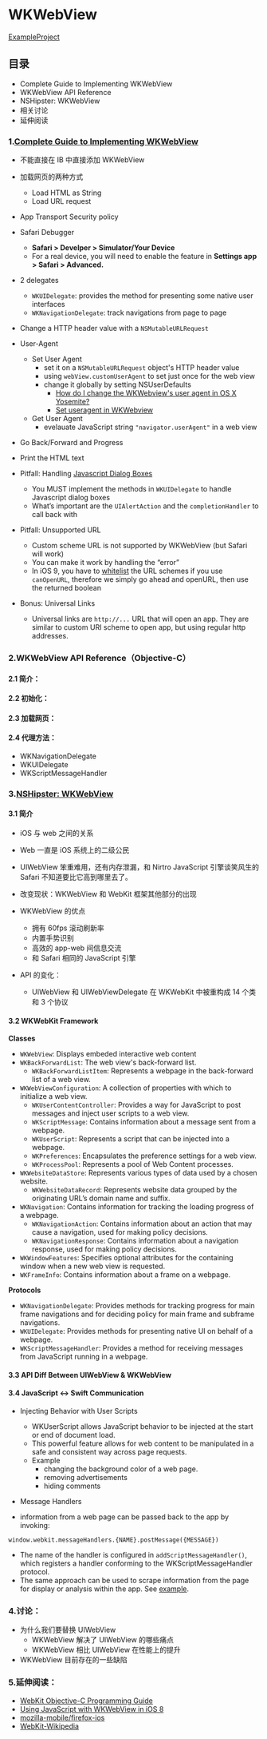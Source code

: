 # WKWebView

[ExampleProject](https://github.com/ShannonChenCHN/Playground/tree/master/WebViewDemo)

## 目录
- Complete Guide to Implementing WKWebView
- WKWebView API Reference
- NSHipster: WKWebView
- 相关讨论
- 延伸阅读

### 1.[Complete Guide to Implementing WKWebView](http://samwize.com/2016/06/08/complete-guide-to-implementing-wkwebview/)

- 不能直接在 IB 中直接添加 WKWebView
- 加载网页的两种方式
  - Load HTML as String
  - Load URL request
- App Transport Security policy
- Safari Debugger
  - **Safari > Develper > Simulator/Your Device**
  - For a real device, you will need to enable the feature in **Settings app > Safari > Advanced.**

- 2 delegates
  - `WKUIDelegate`: provides the method for presenting some native user interfaces
  - `WKNavigationDelegate`: track navigations from page to page

- Change a HTTP header value with a `NSMutableURLRequest`

- User-Agent
  - Set User Agent
    - set it on a `NSMutableURLRequest` object's HTTP header value
    - using `webView.customUserAgent` to set just once for the web view
    - change it globally by setting NSUserDefaults
      - [How do I change the WKWebview's user agent in OS X Yosemite?](http://stackoverflow.com/a/27331026/7088321)
      - [Set useragent in WKWebview](http://stackoverflow.com/questions/26994491/set-useragent-in-wkwebview)
  - Get User Agent
    - evelauate JavaScript string `"navigator.userAgent"` in a web view

- Go Back/Forward and Progress

- Print the HTML text

- Pitfall: Handling [Javascript Dialog Boxes](http://www.tutorialspoint.com/javascript/javascript_dialog_boxes.htm)
  - You MUST implement the methods in `WKUIDelegate` to handle Javascript dialog boxes 
  - What’s important are the `UIAlertAction` and the `completionHandler` to call back with

- Pitfall: Unsupported URL
  - Custom scheme URL is not supported by WKWebView (but Safari will work)
  - You can make it work by handling the “error”
  - In iOS 9, you have to [whitelist](https://useyourloaf.com/blog/querying-url-schemes-with-canopenurl/) the URL schemes if you use `canOpenURL`, therefore we simply go ahead and openURL, then use the returned boolean

- Bonus: Universal Links
  - Universal links are `http://...` URL that will open an app. They are similar to custom URI scheme to open app, but using regular http addresses. 


### 2.WKWebView API Reference（Objective-C）

#### 2.1 简介：
#### 2.2 初始化：
#### 2.3 加载网页：
#### 2.4 代理方法：
- WKNavigationDelegate
- WKUIDelegate
- WKScriptMessageHandler

### 3.[NSHipster: WKWebView](http://nshipster.cn/wkwebkit/)

#### 3.1 简介
- iOS 与 web 之间的关系
- Web 一直是 iOS 系统上的二级公民
- UIWebView 笨重难用，还有内存泄漏，和 Nirtro JavaScript 引擎谈笑风生的 Safari 不知道要比它高到哪里去了。
- 改变现状：WKWebView 和 WebKit 框架其他部分的出现

- WKWebView 的优点
  - 拥有 60fps 滚动刷新率
  - 内置手势识别
  - 高效的 app-web 间信息交流
  - 和 Safari 相同的 JavaScript 引擎

- API 的变化：
  - UIWebView 和 UIWebViewDelegate 在 WKWebKit 中被重构成 14 个类和 3 个协议


#### 3.2 WKWebKit Framework
**Classes**
- `WKWebView`: Displays embeded interactive web content
- `WKBackForwardList`: The web view's back-forward list.
  - `WKBackForwardListItem`: Represents a webpage in the back-forward list of a web view.
- `WKWebViewConfiguration`: A collection of properties with which to initialize a web view.
    - `WKUserContentController`: Provides a way for JavaScript to post messages and inject user scripts to a web view.
    - `WKScriptMessage`: Contains information about a message sent from a webpage.
    - `WKUserScript`: Represents a script that can be injected into a webpage.
  - `WKPreferences`: Encapsulates the preference settings for a web view.
  - `WKProcessPool`: Represents a pool of Web Content processes.
- `WKWebsiteDataStore`: Represents various types of data used by a chosen website. 
  - `WKWebsiteDataRecord`: Represents website data grouped by the originating URL’s domain name and suffix.
- `WKNavigation`: Contains information for tracking the loading progress of a webpage.
  - `WKNavigationAction`: Contains information about an action that may cause a navigation, used for making policy decisions.
  - `WKNavigationResponse`: Contains information about a navigation response, used for making policy decisions.
- `WKWindowFeatures`: Specifies optional attributes for the containing window when a new web view is requested.
- `WKFrameInfo`: Contains information about a frame on a webpage.

**Protocols**
- `WKNavigationDelegate`: Provides methods for tracking progress for main frame navigations and for deciding
policy for main frame and subframe navigations.
- `WKUIDelegate`: Provides methods for presenting native UI on behalf of a webpage.
- `WKScriptMessageHandler`: Provides a method for receiving messages from JavaScript running in a webpage.

#### 3.3 API Diff Between UIWebView & WKWebView


#### 3.4 JavaScript ↔︎ Swift Communication

- Injecting Behavior with User Scripts
  - WKUserScript allows JavaScript behavior to be injected at the start or end of document load.
  - This powerful feature allows for web content to be manipulated in a safe and consistent way across page requests.
  - Example 
    - changing the background color of a web page.
    - removing advertisements
    - hiding comments

- Message Handlers
 - information from a web page can be passed back to the app by invoking:

```
window.webkit.messageHandlers.{NAME}.postMessage({MESSAGE})
```

- The name of the handler is configured in `addScriptMessageHandler()`, which registers a handler conforming to the WKScriptMessageHandler protocol.
- The same approach can be used to scrape information from the page for display or analysis within the app. See [example](http://nshipster.com/wkwebkit/).

### 4.讨论：

- 为什么我们要替换 UIWebView
  - WKWebView 解决了 UIWebView 的哪些痛点
  - WKWebView 相比 UIWebView 在性能上的提升
- WKWebView 目前存在的一些缺陷


### 5.延伸阅读：

- [WebKit Objective-C Programming Guide](https://developer.apple.com/library/content/documentation/Cocoa/Conceptual/DisplayWebContent/DisplayWebContent.html#//apple_ref/doc/uid/10000164-SW1)
- [Using JavaScript with WKWebView in iOS 8](http://www.joshuakehn.com/2014/10/29/using-javascript-with-wkwebview-in-ios-8.html)
- [mozilla-mobile/firefox-ios](https://github.com/mozilla-mobile/firefox-ios) 
- [WebKit-Wikipedia](https://zh.wikipedia.org/wiki/WebKit)


